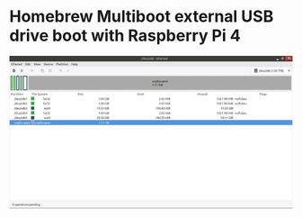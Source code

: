# Homebrew Multiboot external USB drive boot with Raspberry Pi 4

![Multiboot OS partitions](https://github.com/raspberrypisig/usb-msd-raspberrypi-multios/raw/master/gparted.jpg)
